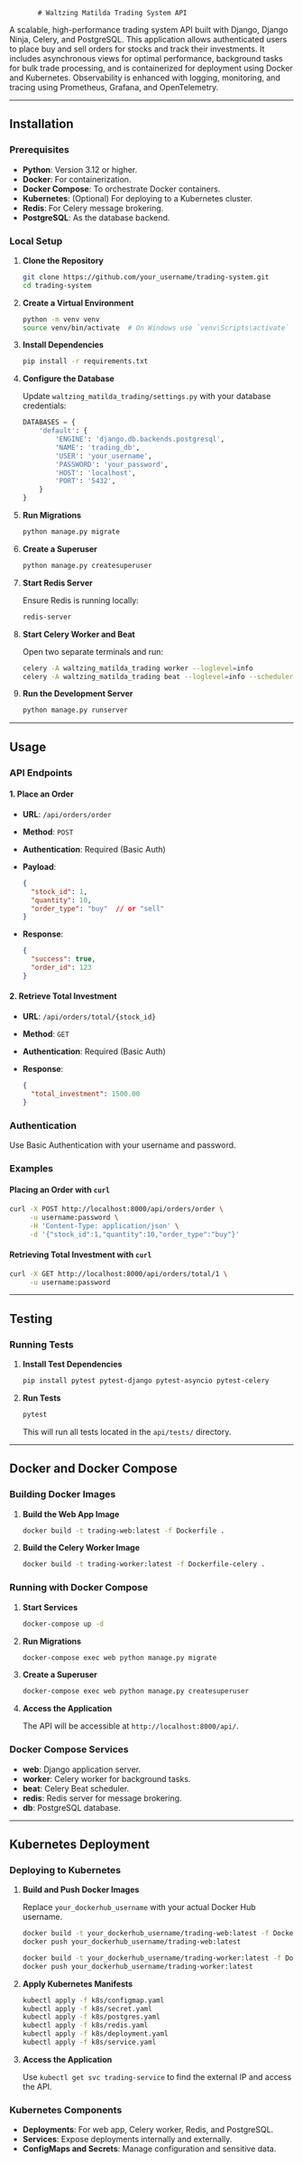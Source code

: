            # Waltzing Matilda Trading System API

A scalable, high-performance trading system API built with Django, Django Ninja, Celery, and PostgreSQL. This application allows authenticated users to place buy and sell orders for stocks and track their investments. It includes asynchronous views for optimal performance, background tasks for bulk trade processing, and is containerized for deployment using Docker and Kubernetes. Observability is enhanced with logging, monitoring, and tracing using Prometheus, Grafana, and OpenTelemetry.

---

## Installation

### Prerequisites

- **Python**: Version 3.12 or higher.
- **Docker**: For containerization.
- **Docker Compose**: To orchestrate Docker containers.
- **Kubernetes**: (Optional) For deploying to a Kubernetes cluster.
- **Redis**: For Celery message brokering.
- **PostgreSQL**: As the database backend.

### Local Setup

1. **Clone the Repository**

   ```bash
   git clone https://github.com/your_username/trading-system.git
   cd trading-system
   ```
2. **Create a Virtual Environment**

   ```bash
   python -m venv venv
   source venv/bin/activate  # On Windows use `venv\Scripts\activate`
   ```
3. **Install Dependencies**

   ```bash
   pip install -r requirements.txt
   ```
4. **Configure the Database**

   Update `waltzing_matilda_trading/settings.py` with your database credentials:

   ```python
   DATABASES = {
       'default': {
           'ENGINE': 'django.db.backends.postgresql',
           'NAME': 'trading_db',
           'USER': 'your_username',
           'PASSWORD': 'your_password',
           'HOST': 'localhost',
           'PORT': '5432',
       }
   }
   ```
5. **Run Migrations**

   ```bash
   python manage.py migrate
   ```
6. **Create a Superuser**

   ```bash
   python manage.py createsuperuser
   ```
7. **Start Redis Server**

   Ensure Redis is running locally:

   ```bash
   redis-server
   ```
8. **Start Celery Worker and Beat**

   Open two separate terminals and run:

   ```bash
   celery -A waltzing_matilda_trading worker --loglevel=info
   celery -A waltzing_matilda_trading beat --loglevel=info --scheduler django_celery_beat.schedulers:DatabaseScheduler
   ```
9. **Run the Development Server**

   ```bash
   python manage.py runserver
   ```

---

## Usage

### API Endpoints

#### 1. Place an Order

- **URL**: `/api/orders/order`
- **Method**: `POST`
- **Authentication**: Required (Basic Auth)
- **Payload**:

  ```json
  {
    "stock_id": 1,
    "quantity": 10,
    "order_type": "buy"  // or "sell"
  }
  ```
- **Response**:

  ```json
  {
    "success": true,
    "order_id": 123
  }
  ```

#### 2. Retrieve Total Investment

- **URL**: `/api/orders/total/{stock_id}`
- **Method**: `GET`
- **Authentication**: Required (Basic Auth)
- **Response**:

  ```json
  {
    "total_investment": 1500.00
  }
  ```

### Authentication

Use Basic Authentication with your username and password.

### Examples

#### Placing an Order with `curl`

```bash
curl -X POST http://localhost:8000/api/orders/order \
     -u username:password \
     -H 'Content-Type: application/json' \
     -d '{"stock_id":1,"quantity":10,"order_type":"buy"}'
```

#### Retrieving Total Investment with `curl`

```bash
curl -X GET http://localhost:8000/api/orders/total/1 \
     -u username:password
```

---

## Testing

### Running Tests

1. **Install Test Dependencies**

   ```bash
   pip install pytest pytest-django pytest-asyncio pytest-celery
   ```
2. **Run Tests**

   ```bash
   pytest
   ```

   This will run all tests located in the `api/tests/` directory.

---

## Docker and Docker Compose

### Building Docker Images

1. **Build the Web App Image**

   ```bash
   docker build -t trading-web:latest -f Dockerfile .
   ```
2. **Build the Celery Worker Image**

   ```bash
   docker build -t trading-worker:latest -f Dockerfile-celery .
   ```

### Running with Docker Compose

1. **Start Services**

   ```bash
   docker-compose up -d
   ```
2. **Run Migrations**

   ```bash
   docker-compose exec web python manage.py migrate
   ```
3. **Create a Superuser**

   ```bash
   docker-compose exec web python manage.py createsuperuser
   ```
4. **Access the Application**

   The API will be accessible at `http://localhost:8000/api/`.

### Docker Compose Services

- **web**: Django application server.
- **worker**: Celery worker for background tasks.
- **beat**: Celery Beat scheduler.
- **redis**: Redis server for message brokering.
- **db**: PostgreSQL database.

---

## Kubernetes Deployment

### Deploying to Kubernetes

1. **Build and Push Docker Images**

   Replace `your_dockerhub_username` with your actual Docker Hub username.

   ```bash
   docker build -t your_dockerhub_username/trading-web:latest -f Dockerfile .
   docker push your_dockerhub_username/trading-web:latest

   docker build -t your_dockerhub_username/trading-worker:latest -f Dockerfile-celery .
   docker push your_dockerhub_username/trading-worker:latest
   ```
2. **Apply Kubernetes Manifests**

   ```bash
   kubectl apply -f k8s/configmap.yaml
   kubectl apply -f k8s/secret.yaml
   kubectl apply -f k8s/postgres.yaml
   kubectl apply -f k8s/redis.yaml
   kubectl apply -f k8s/deployment.yaml
   kubectl apply -f k8s/service.yaml
   ```
3. **Access the Application**

   Use `kubectl get svc trading-service` to find the external IP and access the API.

### Kubernetes Components

- **Deployments**: For web app, Celery worker, Redis, and PostgreSQL.
- **Services**: Expose deployments internally and externally.
- **ConfigMaps and Secrets**: Manage configuration and sensitive data.